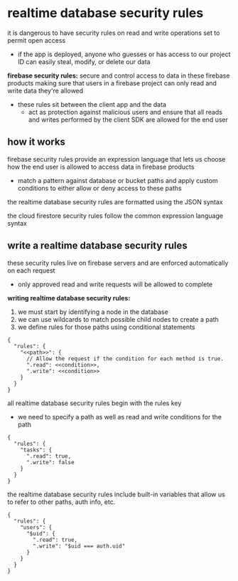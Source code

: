 # realtime database security rules
it is dangerous to have security rules on read and write operations set to permit open access
- if the app is deployed, anyone who guesses or has access to our project ID can easily steal, modify, or delete our data

**firebase security rules:** secure and control access to data in these firebase products making sure that users in a firebase project can only read and write data they're allowed
- these rules sit between the client app and the data
    - act as protection against malicious users and ensure that all reads and writes performed by the client SDK are allowed for the end user

## how it works
firebase security rules provide an expression language that lets us choose how the end user is allowed to access data in firebase products
- match a pattern against database or bucket paths and apply custom conditions to either allow or deny access to these paths

the realtime database security rules are formatted using the JSON syntax

the cloud firestore security rules follow the common expression language syntax

## write a realtime database security rules
these security rules live on firebase servers and are enforced automatically on each request
- only approved read and write requests will be allowed to complete

**writing realtime database security rules:** 
1. we must start by identifying a node in the database
2. we can use wildcards to match possible child nodes to create a path
3. we define rules for those paths using conditional statements

```
{
  "rules": {
    "<<path>>": {
      // Allow the request if the condition for each method is true.
      ".read": <<condition>>,
      ".write": <<condition>>
    }
  }
}
```

all realtime database security rules begin with the rules key
- we need to specify a path as well as read and write conditions for the path

```
{
  "rules": {
    "tasks": {
      ".read": true,
      ".write": false
    }
  }
}
```

the realtime database security rules include built-in variables that allow us to refer to other paths, auth info, etc.

```
{
  "rules": {
    "users": {
      "$uid": {
        ".read": true,
        ".write": "$uid === auth.uid"
      }
    }
  }
}
```